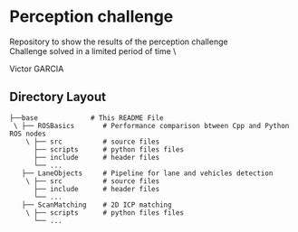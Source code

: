 # Perception challenge

Repository to show the results of the perception challenge \
Challenge solved in a limited period of time \

Victor GARCIA

## Directory Layout

    ├──base             # This README File
     \ ├── ROSBasics       # Performance comparison btween Cpp and Python ROS nodes
        \ ├── src          # source files
          ├── scripts      # python files files
          ├── include      # header files
          └── ...    
       ├── LaneObjects     # Pipeline for lane and vehicles detection
        \ ├── src          # source files
          ├── include      # header files
          └── ... 
       ├── ScanMatching    # 2D ICP matching
        \ ├── scripts      # python files files
          └── ...
